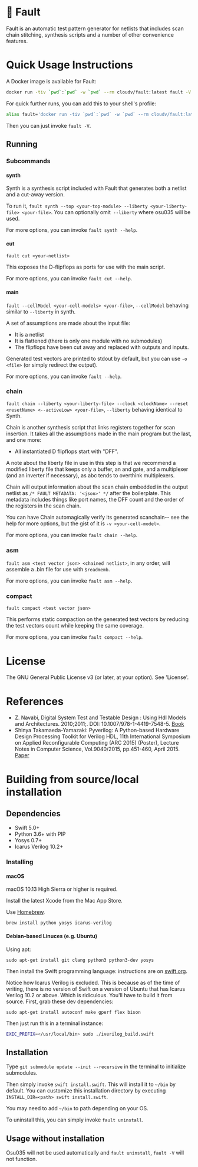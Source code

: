 # 🧪 Fault
Fault is an automatic test pattern generator for netlists that includes scan chain stitching, synthesis scripts and a number of other convenience features.

# Quick Usage Instructions
A Docker image is available for Fault:
```sh
docker run -tiv `pwd`:`pwd` -w `pwd` --rm cloudv/fault:latest fault -V
```

For quick further runs, you can add this to your shell's profile:
```sh
alias fault='docker run -tiv `pwd`:`pwd` -w `pwd` --rm cloudv/fault:latest fault'
```

Then you can just invoke `fault -V`.

## Running
### Subcommands
#### synth
Synth is a synthesis script included with Fault that generates both a netlist and a cut-away version.

To run it, `fault synth --top <your-top-module> --liberty <your-liberty-file> <your-file>`. You can optionally omit` --liberty` where osu035 will be used.

For more options, you can invoke `fault synth --help`.

#### cut
`fault cut <your-netlist>`

This exposes the D-flipflops as ports for use with the main script.

For more options, you can invoke `fault cut --help`.

#### main
`fault --cellModel <your-cell-models> <your-file>`, `--cellModel` behaving similar to `--liberty` in synth.

A set of assumptions are made about the input file:
* It is a netlist
* It is flattened (there is only one module with no submodules)
* The flipflops have been cut away and replaced with outputs and inputs.

Generated test vectors are printed to stdout by default, but you can use `-o <file>` (or simply redirect the output).

For more options, you can invoke `fault --help`.

### chain
`fault chain --liberty <your-liberty-file> --clock <clockName> --reset <resetName> <--activeLow> <your-file>`, `--liberty` behaving identical to Synth.

Chain is another synthesis script that links registers together for scan insertion. It takes all the assumptions made in the main program but the last, and one more:
* All instantiated D flipflops start with "DFF".

A note about the liberty file in use in this step is that we recommend a modified liberty file that keeps only a buffer, an and gate, and a multiplexer (and an inverter if necessary), as abc tends to overthink multiplexers.

Chain will output information about the scan chain embedded in the output netlist as `/* FAULT METADATA: '<json>' */` after the boilerplate. This metadata includes things like port names, the DFF count and the order of the registers in the scan chain.

You can have Chain automagically verify its generated scanchain-- see the help for more options, but the gist of it is `-v <your-cell-model>`.

For more options, you can invoke `fault chain --help`.

### asm
`fault asm <test vector json> <chained netlist>`, in any order, will assemble a .bin file for use with `$readmemb`.

For more options, you can invoke `fault asm --help`.

### compact
`fault compact <test vector json>`

This performs static compaction on the generated test vectors by reducing the test vectors count while keeping the same coverage.

For more options, you can invoke `fault compact --help`.

# License
The GNU General Public License v3 (or later, at your option). See 'License'.

# References
- Z. Navabi, Digital System Test and Testable Design : Using Hdl Models and Architectures. 2010;2011;. DOI: 10.1007/978-1-4419-7548-5.
[Book](https://ieeexplore.ieee.org/book/5266057)
- Shinya Takamaeda-Yamazaki: Pyverilog: A Python-based Hardware Design Processing Toolkit for Verilog HDL, 11th International Symposium on Applied Reconfigurable Computing (ARC 2015) (Poster), Lecture Notes in Computer Science, Vol.9040/2015, pp.451-460, April 2015.
[Paper](http://link.springer.com/chapter/10.1007/978-3-319-16214-0_42)

# Building from source/local installation
## Dependencies
* Swift 5.0+
* Python 3.6+ with PIP
* Yosys 0.7+
* Icarus Verilog 10.2+

### Installing
#### macOS
macOS 10.13 High Sierra or higher is required.

Install the latest Xcode from the Mac App Store.

Use [Homebrew](https://brew.sh).

`brew install python yosys icarus-verilog`

#### Debian-based Linuces (e.g. Ubuntu)
Using apt:

`sudo apt-get install git clang python3 python3-dev yosys`

Then install the Swift programming language: instructions are on [swift.org](https://swift.org/download/#using-downloads).

Notice how Icarus Verilog is excluded. This is because as of the time of writing, there is no version of Swift on a version of Ubuntu that has Icarus Verilog 10.2 or above. Which is ridiculous. You'll have to build it from source. First, grab these dev dependencies:

`sudo apt-get install autoconf make gperf flex bison`

Then just run this in a terminal instance:

```bash
EXEC_PREFIX=</usr/local/bin> sudo ./iverilog_build.swift
```

## Installation
Type `git submodule update --init --recursive` in the terminal to initialize submodules.

Then simply invoke `swift install.swift`. This will install it to `~/bin` by default. You can customize this installation directory by executing `INSTALL_DIR=<path> swift install.swift`.

You may need to add `~/bin` to path depending on your OS.

To uninstall this, you can simply invoke `fault uninstall`.

## Usage without installation
Osu035 will not be used automatically and `fault uninstall`, `fault -V` will not function.

